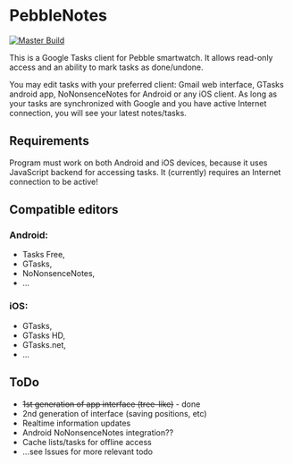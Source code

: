 # PebbleNotes
[![Master Build](https://github.com/ngencokamin/PebbleNotes/actions/workflows/main.yaml/badge.svg)](https://github.com/ngencokamin/PebbleNotes/actions/workflows/main.yaml)

This is a Google Tasks client for Pebble smartwatch.
It allows read-only access and an ability to mark tasks as done/undone.

You may edit tasks with your preferred client: Gmail web interface,
GTasks android app, NoNonsenceNotes for Android or any iOS client.
As long as your tasks are synchronized with Google and you have
active Internet connection, you will see your latest notes/tasks.

## Requirements
Program must work on both Android and iOS devices, because it uses
JavaScript backend for accessing tasks.
It (currently) requires an Internet connection to be active!

## Compatible editors
### Android:
 - Tasks Free,
 - GTasks,
 - NoNonsenceNotes,
 - ...
### iOS:
 - GTasks,
 - GTasks HD,
 - GTasks.net,
 - ...

## ToDo
- ~~1st generation of app interface (tree-like)~~ - done
- 2nd generation of interface (saving positions, etc)
- Realtime information updates
- Android NoNonsenceNotes integration??
- Cache lists/tasks for offline access
- ...see Issues for more relevant todo
